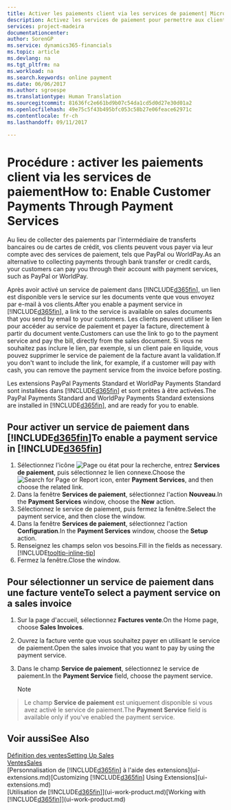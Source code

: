 ```yaml
---
title: Activer les paiements client via les services de paiement| Microsoft Docs
description: Activez les services de paiement pour permettre aux clients de payer facilement leurs factures.
services: project-madeira
documentationcenter: 
author: SorenGP
ms.service: dynamics365-financials
ms.topic: article
ms.devlang: na
ms.tgt_pltfrm: na
ms.workload: na
ms.search.keywords: online payment
ms.date: 06/06/2017
ms.author: sgroespe
ms.translationtype: Human Translation
ms.sourcegitcommit: 81636fc2e661bd9b07c54da1cd5d0d27e30d01a2
ms.openlocfilehash: 49e75c5f43b495bfc053c58b27e06feace62971c
ms.contentlocale: fr-ch
ms.lasthandoff: 09/11/2017

---
```

# <a name="how-to-enable-customer-payments-through-payment-services"></a><span data-ttu-id="07261-103">Procédure : activer les paiements client via les services de paiement</span><span class="sxs-lookup"><span data-stu-id="07261-103">How to: Enable Customer Payments Through Payment Services</span></span>
<span data-ttu-id="07261-104">Au lieu de collecter des paiements par l'intermédiaire de transferts bancaires ou de cartes de crédit, vos clients peuvent vous payer via leur compte avec des services de paiement, tels que PayPal ou WorldPay.</span><span class="sxs-lookup"><span data-stu-id="07261-104">As an alternative to collecting payments through bank transfer or credit cards, your customers can pay you through their account with payment services, such as PayPal or WorldPay.</span></span>  

<span data-ttu-id="07261-105">Après avoir activé un service de paiement dans [!INCLUDE[d365fin](includes/d365fin_md.md)], un lien est disponible vers le service sur les documents vente que vous envoyez par e-mail à vos clients.</span><span class="sxs-lookup"><span data-stu-id="07261-105">After you enable a payment service in [!INCLUDE[d365fin](includes/d365fin_md.md)], a link to the service is available on sales documents that you send by email to your customers.</span></span> <span data-ttu-id="07261-106">Les clients peuvent utiliser le lien pour accéder au service de paiement et payer la facture, directement à partir du document vente.</span><span class="sxs-lookup"><span data-stu-id="07261-106">Customers can use the link to go to the payment service and pay the bill, directly from the sales document.</span></span> <span data-ttu-id="07261-107">Si vous ne souhaitez pas inclure le lien, par exemple, si un client paie en liquide, vous pouvez supprimer le service de paiement de la facture avant la validation.</span><span class="sxs-lookup"><span data-stu-id="07261-107">If you don't want to include the link, for example, if a customer will pay with cash, you can remove the payment service from the invoice before posting.</span></span>  

<span data-ttu-id="07261-108">Les extensions PayPal Payments Standard et WorldPay Payments Standard sont installées dans [!INCLUDE[d365fin](includes/d365fin_md.md)] et sont prêtes à être activées.</span><span class="sxs-lookup"><span data-stu-id="07261-108">The PayPal Payments Standard and WorldPay Payments Standard extensions are installed in [!INCLUDE[d365fin](includes/d365fin_md.md)], and are ready for you to enable.</span></span>  

## <a name="to-enable-a-payment-service-in-included365finincludesd365finmdmd"></a><span data-ttu-id="07261-109">Pour activer un service de paiement dans [!INCLUDE[d365fin](includes/d365fin_md.md)]</span><span class="sxs-lookup"><span data-stu-id="07261-109">To enable a payment service in [!INCLUDE[d365fin](includes/d365fin_md.md)]</span></span>
1. <span data-ttu-id="07261-110">Sélectionnez l'icône ![Page ou état pour la recherche](media/ui-search/search_small.png "icône Page ou état pour la recherche"), entrez **Services de paiement**, puis sélectionnez le lien connexe.</span><span class="sxs-lookup"><span data-stu-id="07261-110">Choose the ![Search for Page or Report](media/ui-search/search_small.png "Search for Page or Report icon") icon, enter **Payment Services**, and then choose the related link.</span></span>  
2. <span data-ttu-id="07261-111">Dans la fenêtre **Services de paiement**, sélectionnez l'action **Nouveau**.</span><span class="sxs-lookup"><span data-stu-id="07261-111">In the **Payment Services** window, choose the **New** action.</span></span>  
3. <span data-ttu-id="07261-112">Sélectionnez le service de paiement, puis fermez la fenêtre.</span><span class="sxs-lookup"><span data-stu-id="07261-112">Select the payment service, and then close the window.</span></span>  
4. <span data-ttu-id="07261-113">Dans la fenêtre **Services de paiement**, sélectionnez l'action **Configuration**.</span><span class="sxs-lookup"><span data-stu-id="07261-113">In the **Payment Services** window, choose the **Setup** action.</span></span>  
5. <span data-ttu-id="07261-114">Renseignez les champs selon vos besoins.</span><span class="sxs-lookup"><span data-stu-id="07261-114">Fill in the fields as necessary.</span></span> [!INCLUDE[tooltip-inline-tip](includes/tooltip-inline-tip_md.md)]  
6. <span data-ttu-id="07261-115">Fermez la fenêtre.</span><span class="sxs-lookup"><span data-stu-id="07261-115">Close the window.</span></span>  

## <a name="to-select-a-payment-service-on-a-sales-invoice"></a><span data-ttu-id="07261-116">Pour sélectionner un service de paiement dans une facture vente</span><span class="sxs-lookup"><span data-stu-id="07261-116">To select a payment service on a sales invoice</span></span>
1. <span data-ttu-id="07261-117">Sur la page d'accueil, sélectionnez **Factures vente**.</span><span class="sxs-lookup"><span data-stu-id="07261-117">On the Home page, choose **Sales Invoices**.</span></span>  
2. <span data-ttu-id="07261-118">Ouvrez la facture vente que vous souhaitez payer en utilisant le service de paiement.</span><span class="sxs-lookup"><span data-stu-id="07261-118">Open the sales invoice that you want to pay by using the payment service.</span></span>  
3. <span data-ttu-id="07261-119">Dans le champ **Service de paiement**, sélectionnez le service de paiement.</span><span class="sxs-lookup"><span data-stu-id="07261-119">In the **Payment Service** field, choose the payment service.</span></span>  
  
    > [!NOTE]  
>   <span data-ttu-id="07261-120">Le champ **Service de paiement** est uniquement disponible si vous avez activé le service de paiement.</span><span class="sxs-lookup"><span data-stu-id="07261-120">The **Payment Service** field is available only if you've enabled the payment service.</span></span>  

## <a name="see-also"></a><span data-ttu-id="07261-121">Voir aussi</span><span class="sxs-lookup"><span data-stu-id="07261-121">See Also</span></span>  
[<span data-ttu-id="07261-122">Définition des ventes</span><span class="sxs-lookup"><span data-stu-id="07261-122">Setting Up Sales</span></span>](sales-setup-sales.md)  
[<span data-ttu-id="07261-123">Ventes</span><span class="sxs-lookup"><span data-stu-id="07261-123">Sales</span></span>](sales-manage-sales.md)  
<span data-ttu-id="07261-124">[Personnalisation de [!INCLUDE[d365fin](includes/d365fin_md.md)] à l'aide des extensions](ui-extensions.md)</span><span class="sxs-lookup"><span data-stu-id="07261-124">[Customizing [!INCLUDE[d365fin](includes/d365fin_md.md)] Using Extensions](ui-extensions.md)</span></span>  
<span data-ttu-id="07261-125">[Utilisation de [!INCLUDE[d365fin](includes/d365fin_md.md)]](ui-work-product.md)</span><span class="sxs-lookup"><span data-stu-id="07261-125">[Working with [!INCLUDE[d365fin](includes/d365fin_md.md)]](ui-work-product.md)</span></span>  

